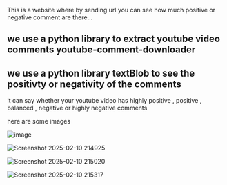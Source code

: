 This is a website where by sending url you can see how much positive or negative comment are there...

## we use a python library to extract youtube video comments youtube-comment-downloader
## we use a python library textBlob to see the positivty or negativity of the comments 

it can say whether your youtube video has highly positive , positive , balanced , negative or highly negative comments

here are some images

![image](https://github.com/user-attachments/assets/eae40899-2d62-400e-b11b-183698b9091d)

![Screenshot 2025-02-10 214925](https://github.com/user-attachments/assets/a9f30ab6-52c6-44b5-a3c0-744ba055185b)

![Screenshot 2025-02-10 215020](https://github.com/user-attachments/assets/6f5517f9-0ae4-42d6-a23d-f84a1c661e40)

![Screenshot 2025-02-10 215317](https://github.com/user-attachments/assets/33e3c600-cdf2-4eb4-b602-02d6b7e6768b)


